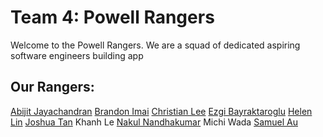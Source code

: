 # Team 4: Powell Rangers
Welcome to the Powell Rangers. We are a squad of dedicated aspiring software engineers
building app

## Our Rangers:

[Abijit Jayachandran](https://abijitj.github.io/CSE110-Lab1/)
[Brandon Imai](https://bimai25.github.io/cse110-lab1/)
[Christian Lee](https://outisnomore.github.io/CSE110-User-Page/)
[Ezgi Bayraktaroglu](https://ebayraktaroglu.github.io/CSE110/)
[Helen Lin](https://miyuki-l.github.io/Github-User-Page/)
[Joshua Tan](https://josh-tan-20-09-13.github.io/cse-110-github-pages/)
Khanh Le
[Nakul Nandhakumar](https://nakulnandhakumar.github.io/NakulLabWeek1/)
Michi Wada
[Samuel Au](https://samuelau824.github.io/CSE-110-Lab-1/)